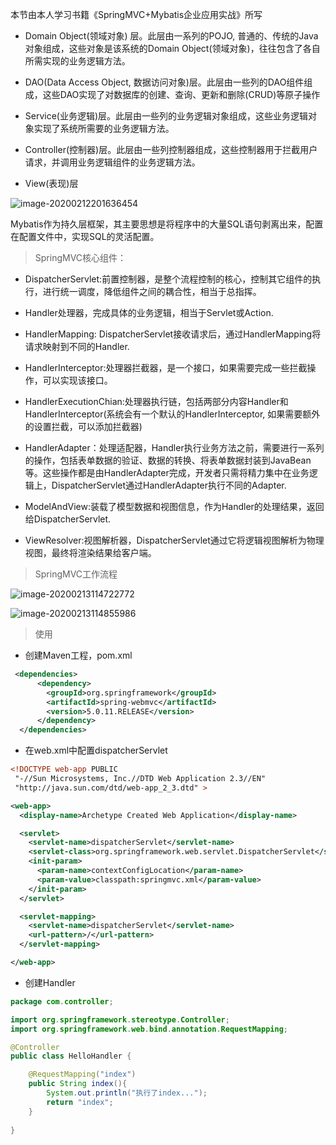 本节由本人学习书籍《SpringMVC+Mybatis企业应用实战》所写



- Domain Object(领域对象) 层。此层由一系列的POJO, 普通的、传统的Java对象组成，这些对象是该系统的Domain Object(领域对象)，往往包含了各自所需实现的业务逻辑方法。

- DAO(Data Access Object, 数据访问对象)层。此层由一些列的DAO组件组成，这些DAO实现了对数据库的创建、查询、更新和删除(CRUD)等原子操作
- Service(业务逻辑)层。此层由一些列的业务逻辑对象组成，这些业务逻辑对象实现了系统所需要的业务逻辑方法。
- Controller(控制器)层。此层由一些列控制器组成，这些控制器用于拦截用户请求，并调用业务逻辑组件的业务逻辑方法。
- View(表现)层



![image-20200212201636454](https://tva1.sinaimg.cn/large/0082zybpgy1gbtvrj4da3j30qs0isn0b.jpg) 



Mybatis作为持久层框架，其主要思想是将程序中的大量SQL语句剥离出来，配置在配置文件中，实现SQL的灵活配置。

>  SpringMVC核心组件：

- DispatcherServlet:前置控制器，是整个流程控制的核心，控制其它组件的执行，进行统一调度，降低组件之间的耦合性，相当于总指挥。

- Handler处理器，完成具体的业务逻辑，相当于Servlet或Action.
- HandlerMapping: DispatcherServlet接收请求后，通过HandlerMapping将请求映射到不同的Handler.
- HandlerInterceptor:处理器拦截器，是一个接口，如果需要完成一些拦截操作，可以实现该接口。
- HandlerExecutionChian:处理器执行链，包括两部分内容Handler和HandlerInterceptor(系统会有一个默认的HandlerInterceptor, 如果需要额外的设置拦截，可以添加拦截器)
- HandlerAdapter：处理适配器，Handler执行业务方法之前，需要进行一系列的操作，包括表单数据的验证、数据的转换、将表单数据封装到JavaBean等。这些操作都是由HandlerAdapter完成，开发者只需将精力集中在业务逻辑上，DispatcherServlet通过HandlerAdapter执行不同的Adapter.
- ModelAndView:装载了模型数据和视图信息，作为Handler的处理结果，返回给DispatcherServlet.
- ViewResolver:视图解析器，DispatcherServlet通过它将逻辑视图解析为物理视图，最终将渲染结果给客户端。

> SpringMVC工作流程



![image-20200213114722772](https://tva1.sinaimg.cn/large/0082zybpgy1gbumnz1a31j312q0k6q5i.jpg)

![image-20200213114855986](https://tva1.sinaimg.cn/large/0082zybpgy1gbumpklb6dj31au0ku497.jpg)



> 使用



- 创建Maven工程，pom.xml

```xml
 <dependencies>
      <dependency>
        <groupId>org.springframework</groupId>
        <artifactId>spring-webmvc</artifactId>
        <version>5.0.11.RELEASE</version>
      </dependency>
  </dependencies>
```





- 在web.xml中配置dispatcherServlet

```xml
<!DOCTYPE web-app PUBLIC
 "-//Sun Microsystems, Inc.//DTD Web Application 2.3//EN"
 "http://java.sun.com/dtd/web-app_2_3.dtd" >

<web-app>
  <display-name>Archetype Created Web Application</display-name>

  <servlet>
    <servlet-name>dispatcherServlet</servlet-name>
    <servlet-class>org.springframework.web.servlet.DispatcherServlet</servlet-class>
    <init-param>
      <param-name>contextConfigLocation</param-name>
      <param-value>classpath:springmvc.xml</param-value>
    </init-param>
  </servlet>

  <servlet-mapping>
    <servlet-name>dispatcherServlet</servlet-name>
    <url-pattern>/</url-pattern>
  </servlet-mapping>

</web-app>

```





- 创建Handler

```java
package com.controller;

import org.springframework.stereotype.Controller;
import org.springframework.web.bind.annotation.RequestMapping;

@Controller
public class HelloHandler {

    @RequestMapping("index")
    public String index(){
        System.out.println("执行了index...");
        return "index";
    }
    
}
```



